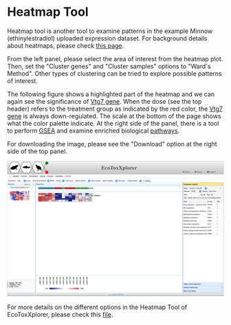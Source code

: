 # Heatmap Tool

Heatmap tool is another tool to examine patterns in the example Minnow (ethinylestradiol) uploaded expression dataset. For background details about heatmaps, please check [this page](background_hmap.md). 

From the left panel, please select the area of interest from the heatmap plot. Then, set the "Cluster genes" and "Cluster samples" options to "Ward's Method". Other types of clustering can be tried to explore possible patterns of interest.

The following figure shows a highlighted part of the heatmap and we can again see the significance of [Vtg7 gene](https://www.ncbi.nlm.nih.gov/gene/?term=vtg7). When the dose (see the top header) refers to the treatment group as indicated by the red color, the [Vtg7 gene](https://www.ncbi.nlm.nih.gov/gene/?term=vtg7) is always down-regulated. The scale at the bottom of the page shows what the color palette indicate. At the right side of the panel, there is a tool to perform [GSEA](background_gsea.md) and examine enriched biological [pathways](background_pathway.md).

For downloading the image, please see the "Download" option at the right side of the top panel.

![Image](heatmap_2.png)

For more details on the different options in the Heatmap Tool of EcoToxXplorer, please check this [file](heatmaps_tutorial.pdf).
